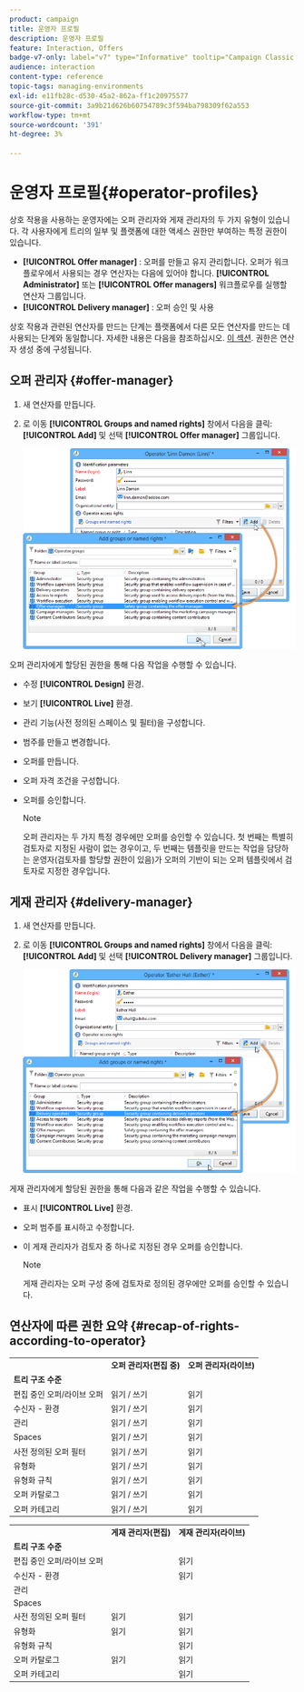 ```yaml
---
product: campaign
title: 운영자 프로필
description: 운영자 프로필
feature: Interaction, Offers
badge-v7-only: label="v7" type="Informative" tooltip="Campaign Classic v7에만 적용"
audience: interaction
content-type: reference
topic-tags: managing-environments
exl-id: e11fb28c-d530-45a2-862a-ff1c20975577
source-git-commit: 3a9b21d626b60754789c3f594ba798309f62a553
workflow-type: tm+mt
source-wordcount: '391'
ht-degree: 3%

---
```


# 운영자 프로필{#operator-profiles}



상호 작용을 사용하는 운영자에는 오퍼 관리자와 게재 관리자의 두 가지 유형이 있습니다. 각 사용자에게 트리의 일부 및 플랫폼에 대한 액세스 권한만 부여하는 특정 권한이 있습니다.

* **[!UICONTROL Offer manager]** : 오퍼를 만들고 유지 관리합니다. 오퍼가 워크플로우에서 사용되는 경우 연산자는 다음에 있어야 합니다. **[!UICONTROL Administrator]** 또는 **[!UICONTROL Offer managers]** 워크플로우를 실행할 연산자 그룹입니다.
* **[!UICONTROL Delivery manager]** : 오퍼 승인 및 사용

상호 작용과 관련된 연산자를 만드는 단계는 플랫폼에서 다른 모든 연산자를 만드는 데 사용되는 단계와 동일합니다. 자세한 내용은 다음을 참조하십시오. [이 섹션](../../platform/using/access-management.md). 권한은 연산자 생성 중에 구성됩니다.

## 오퍼 관리자 {#offer-manager}

1. 새 연산자를 만듭니다.
1. 로 이동 **[!UICONTROL Groups and named rights]** 창에서 다음을 클릭: **[!UICONTROL Add]** 및 선택 **[!UICONTROL Offer manager]** 그룹입니다.

   ![](assets/offer_operators_create_001.png)

오퍼 관리자에게 할당된 권한을 통해 다음 작업을 수행할 수 있습니다.

* 수정 **[!UICONTROL Design]** 환경.
* 보기 **[!UICONTROL Live]** 환경.
* 관리 기능(사전 정의된 스페이스 및 필터)을 구성합니다.
* 범주를 만들고 변경합니다.
* 오퍼를 만듭니다.
* 오퍼 자격 조건을 구성합니다.
* 오퍼를 승인합니다.

  >[!NOTE]
  >
  >오퍼 관리자는 두 가지 특정 경우에만 오퍼를 승인할 수 있습니다. 첫 번째는 특별히 검토자로 지정된 사람이 없는 경우이고, 두 번째는 템플릿을 만드는 작업을 담당하는 운영자(검토자를 할당할 권한이 있음)가 오퍼의 기반이 되는 오퍼 템플릿에서 검토자로 지정한 경우입니다.

## 게재 관리자 {#delivery-manager}

1. 새 연산자를 만듭니다.
1. 로 이동 **[!UICONTROL Groups and named rights]** 창에서 다음을 클릭: **[!UICONTROL Add]** 및 선택 **[!UICONTROL Delivery manager]** 그룹입니다.

   ![](assets/offer_operators_create_002.png)

게재 관리자에게 할당된 권한을 통해 다음과 같은 작업을 수행할 수 있습니다.

* 표시 **[!UICONTROL Live]** 환경.
* 오퍼 범주를 표시하고 수정합니다.
* 이 게재 관리자가 검토자 중 하나로 지정된 경우 오퍼를 승인합니다.

  >[!NOTE]
  >
  >게재 관리자는 오퍼 구성 중에 검토자로 정의된 경우에만 오퍼를 승인할 수 있습니다.

## 연산자에 따른 권한 요약 {#recap-of-rights-according-to-operator}

<table> 
 <tbody> 
  <tr> 
   <td> </td> 
   <td> <strong>오퍼 관리자(편집 중)</strong><br /> </td> 
   <td> <strong>오퍼 관리자(라이브)</strong><br /> </td> 
  </tr> 
  <tr> 
   <td> <strong>트리 구조 수준</strong><br /> </td> 
   <td> </td> 
   <td> </td> 
  </tr> 
  <tr> 
   <td> 편집 중인 오퍼/라이브 오퍼<br /> </td> 
   <td> 읽기 / 쓰기<br /> </td> 
   <td> 읽기<br /> </td> 
  </tr> 
  <tr> 
   <td> 수신자 - 환경<br /> </td> 
   <td> 읽기 / 쓰기<br /> </td> 
   <td> 읽기<br /> </td> 
  </tr> 
  <tr> 
   <td> 관리<br /> </td> 
   <td> 읽기 / 쓰기<br /> </td> 
   <td> 읽기<br /> </td> 
  </tr> 
  <tr> 
   <td> Spaces<br /> </td> 
   <td> 읽기 / 쓰기<br /> </td> 
   <td> 읽기<br /> </td> 
  </tr> 
  <tr> 
   <td> 사전 정의된 오퍼 필터<br /> </td> 
   <td> 읽기 / 쓰기<br /> </td> 
   <td> 읽기<br /> </td> 
  </tr> 
  <tr> 
   <td> 유형화<br /> </td> 
   <td> 읽기 / 쓰기<br /> </td> 
   <td> 읽기<br /> </td> 
  </tr> 
  <tr> 
   <td> 유형화 규칙<br /> </td> 
   <td> 읽기 / 쓰기<br /> </td> 
   <td> 읽기<br /> </td> 
  </tr> 
  <tr> 
   <td> 오퍼 카탈로그<br /> </td> 
   <td> 읽기 / 쓰기<br /> </td> 
   <td> 읽기<br /> </td> 
  </tr> 
  <tr> 
   <td> 오퍼 카테고리<br /> </td> 
   <td> 읽기 / 쓰기<br /> </td> 
   <td> 읽기<br /> </td> 
  </tr> 
 </tbody> 
</table>

<table> 
 <tbody> 
  <tr> 
   <td> </td> 
   <td> <strong>게재 관리자(편집)</strong><br /> </td> 
   <td> <strong>게재 관리자(라이브)</strong><br /> </td> 
  </tr> 
  <tr> 
   <td> <strong>트리 구조 수준</strong><br /> </td> 
   <td> </td> 
   <td> </td> 
  </tr> 
  <tr> 
   <td> 편집 중인 오퍼/라이브 오퍼<br /> </td> 
   <td> </td> 
   <td> 읽기<br /> </td> 
  </tr> 
  <tr> 
   <td> 수신자 - 환경<br /> </td> 
   <td> </td> 
   <td> 읽기<br /> </td> 
  </tr> 
  <tr> 
   <td> 관리<br /> </td> 
   <td> </td> 
   <td> </td> 
  </tr> 
  <tr> 
   <td> Spaces<br /> </td> 
   <td> </td> 
   <td> </td> 
  </tr> 
  <tr> 
   <td> 사전 정의된 오퍼 필터<br /> </td> 
   <td> 읽기<br /> </td> 
   <td> 읽기<br /> </td> 
  </tr> 
  <tr> 
   <td> 유형화<br /> </td> 
   <td> 읽기<br /> </td> 
   <td> 읽기<br /> </td> 
  </tr> 
  <tr> 
   <td> 유형화 규칙<br /> </td> 
   <td> </td> 
   <td> 읽기<br /> </td> 
  </tr> 
  <tr> 
   <td> 오퍼 카탈로그<br /> </td> 
   <td> 읽기<br /> </td> 
   <td> 읽기<br /> </td> 
  </tr> 
  <tr> 
   <td> 오퍼 카테고리<br /> </td> 
   <td> </td> 
   <td> 읽기<br /> </td> 
  </tr> 
 </tbody> 
</table>
